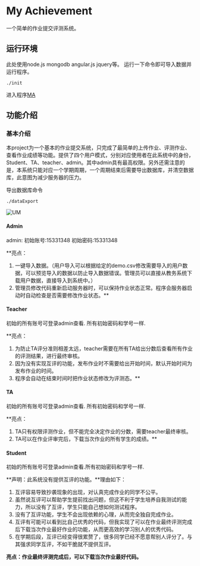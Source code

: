 # My Achievement
一个简单的作业提交评测系统。

## 运行环境
此处使用node.js mongodb angular.js jquery等。
运行一下命令即可导入数据并运行程序。

```
./init
```

进入程序[MA](http://localhost:3000)

## 功能介绍

### 基本介绍
本project为一个基本的作业提交系统，只完成了最简单的上传作业、评测作业、查看作业成绩等功能。提供了四个用户模式，分别对应使用者在此系统中的身份，Student、TA、teacher、admin。其中admin具有最高权限。另外还需注意的是，本系统只能对应一个学期周期，一个周期结束后需要导出数据库，并清空数据库，此意图为减少服务器的压力。

导出数据库命令

```
./dataExport
```

![UM](http://o7d2h0gjo.bkt.clouddn.com/2017-02-19-UML.png)


#### Admin

admin:
初始账号:15331348
初始密码:15331348

**亮点：
1. 一键导入数据。（用户导入可以根据给定的demo.csv修改需要导入的用户数据，可以预览导入的数据以防止导入数据错误。管理员可以直接从教务系统下载用户数据，直接导入到系统中。）
2. 管理员修改代码重新启动服务器时，可以保持作业状态正常。程序会服务器启动时自动检查是否需要修改作业状态。**

#### Teacher
初始的所有账号可登录admin查看. 所有初始密码和学号一样.

**亮点：
1. 为防止TA评分准则相差太远，teacher需要在所有TA给出分数后查看所有作业的评测结果，进行最终审核。
2. 因为没有实现互评的功能，发布作业时不需要给出开始时间，默认开始时间为发布作业的时间。
3. 程序会自动在结束时间时把作业状态修改为评测态。**

#### TA
初始的所有账号可登录admin查看. 所有初始密码和学号一样.

**亮点：
1. TA只有权限评测作业，但不能完全决定作业的分数，需要teacher最终审核。
2. TA可以在作业评审完后，下载当次作业的所有学生的成绩。**


#### Student
初始的所有账号可登录admin查看.所有初始密码和学号一样.

**声明：此系统没有提供互评的功能。**理由如下：

1. 互评容易导致抄袭现象的出现，对认真完成作业的同学不公平。
2. 虽然说互评可以帮助学生提前找出问题，但这不利于学生培养自我测试的能力，所以没有了互评，学生只能自己想如何测试程序。
3. 没有了互评功能，学生不会出现依赖的心理，从而完全独自完成作业。
4. 互评有可能可以看到比自己优秀的代码，但我实现了可以在作业最终评测完成后下载当次作业最好作业的功能，从而更高效的学习别人的优秀代码。
5. 在学期后段，互评已经变得很累赘了，很多同学已经不愿意帮别人评分了。与其强求同学互评，不如干脆就不提供互评。

**亮点：作业最终评测完成后，可以下载当次作业最好代码。**
